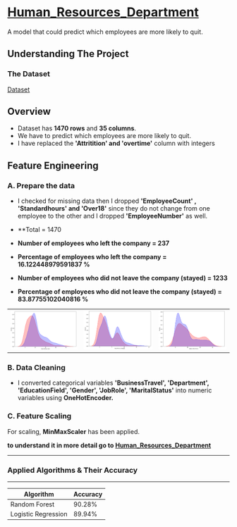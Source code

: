 # [Human_Resources_Department](https://github.com/parthshah28/Human_Resources_Department)
A model that could predict which employees are more likely to quit.


## **Understanding The Project**

### **The Dataset**

[Dataset](https://www.kaggle.com/pavansubhasht/ibm-hr-analytics-attrition-dataset)


## **Overview**
* Dataset has **1470 rows** and **35 columns**.
* We have to predict which employees are more likely to quit.
* I have replaced the **'Attritition' and 'overtime'** column with integers


## Feature Engineering

### A. Prepare the data
* I checked for missing data then I dropped **'EmployeeCount' , 'Standardhours' and 'Over18'** since they do not change from one employee to the other and I dropped **'EmployeeNumber'** as well.

* **Total = 1470
* **Number of employees who left the company = 237**
* **Percentage of employees who left the company = 16.122448979591837 %**
* **Number of employees who did not leave the company (stayed) = 1233**
* **Percentage of employees who did not leave the company (stayed) = 83.87755102040816 %**

<table><tr><td><img src='https://github.com/parthshah28/Human_Resources_Department/blob/main/images/1.png'></td><td><img src='https://github.com/parthshah28/Human_Resources_Department/blob/main/images/2.png'></td><td><img src='https://github.com/parthshah28/Human_Resources_Department/blob/main/images/3.png'></td></tr></table>


### B. Data Cleaning 
* I converted categorical variables **'BusinessTravel', 'Department', 'EducationField', 'Gender', 'JobRole', 'MaritalStatus'** into numeric variables using **OneHotEncoder.**

### C. Feature Scaling
For scaling, **MinMaxScaler** has been applied.

**to understand it in more detail go to [Human_Resources_Department](https://github.com/parthshah28/Human_Resources_Department/blob/main/Human_Resources_Department.ipynb)**

***
### **Applied Algorithms & Their Accuracy**
***
| Algorithm | Accuracy |
| ---    | ---    |
| Random Forest | 90.28% |
| Logistic Regression |  89.94% |



